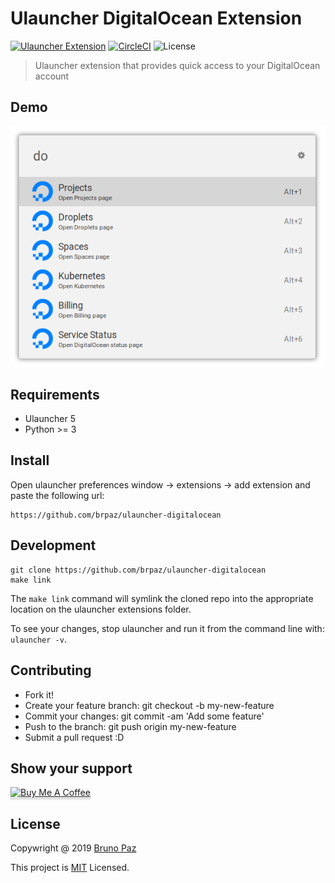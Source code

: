 # Ulauncher DigitalOcean Extension

[![Ulauncher Extension](https://img.shields.io/badge/Ulauncher-Extension-green.svg?style=for-the-badge)](https://ext.ulauncher.io/-/github-brpaz-ulauncher-digitalocean)
[![CircleCI](https://img.shields.io/circleci/build/github/brpaz/ulauncher-digitalocean.svg?style=for-the-badge)](https://circleci.com/gh/brpaz/ulauncher-digitalocean)
![License](https://img.shields.io/github/license/brpaz/ulauncher-digitalocean.svg?style=for-the-badge)

> Ulauncher extension that provides quick access to your DigitalOcean account

## Demo

![image](screenshot.png)

## Requirements

- Ulauncher 5
- Python >= 3

## Install

Open ulauncher preferences window -> extensions -> add extension and paste the following url:

```
https://github.com/brpaz/ulauncher-digitalocean
```

## Development

```
git clone https://github.com/brpaz/ulauncher-digitalocean
make link
```

The `make link` command will symlink the cloned repo into the appropriate location on the ulauncher extensions folder.

To see your changes, stop ulauncher and run it from the command line with: `ulauncher -v`.

## Contributing

- Fork it!
- Create your feature branch: git checkout -b my-new-feature
- Commit your changes: git commit -am 'Add some feature'
- Push to the branch: git push origin my-new-feature
- Submit a pull request :D

## Show your support

<a href="https://www.buymeacoffee.com/Z1Bu6asGV" target="_blank"><img src="https://www.buymeacoffee.com/assets/img/custom_images/orange_img.png" alt="Buy Me A Coffee" style="height: 41px !important;width: 174px !important;box-shadow: 0px 3px 2px 0px rgba(190, 190, 190, 0.5) !important;-webkit-box-shadow: 0px 3px 2px 0px rgba(190, 190, 190, 0.5) !important;" ></a>

## License 

Copywright @ 2019 [Bruno Paz](https://github.com/brpaz)

This project is [MIT](LLICENSE) Licensed.
